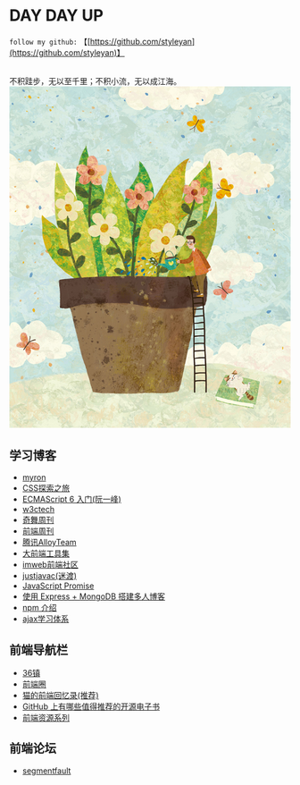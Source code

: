 # DAY DAY UP

`follow my github:` 【[https://github.com/styleyan](https://github.com/styleyan)】<br><br>


不积跬步，无以至千里；不积小流，无以成江海。
[![cover](images/cover_thumbnail.jpg)](images/cover_thumbnail.jpg)

## 学习博客
- [myron](http://www.myronliu.com/)
- [CSS探索之旅](http://blog.doyoe.com/)
- [ECMAScript 6 入门(阮一峰)](http://es6.ruanyifeng.com/)
- [w3ctech](https://www.w3ctech.com/)
- [奇舞周刊](http://www.kancloud.cn/weekly/www-75team/186824)
- [前端周刊](http://www.feweekly.com/)
- [腾讯AlloyTeam](http://www.alloyteam.com/)
- [大前端工具集](http://www.fefork.com/fetool/)
- [imweb前端社区](http://imweb.io/)
- [justjavac(迷渡)](http://justjavac.com/)
- [JavaScript Promise](https://maninboat.gitbooks.io/n-blog/content/book/2.3%20Promise.html)
- [使用 Express + MongoDB 搭建多人博客](https://maninboat.gitbooks.io/n-blog/content/)
- [npm 介绍](https://docs.npmjs.com/files/package.json%E3%80%82)
- [ajax学习体系](http://louiszhai.github.io/2016/11/02/ajax/)

## 前端导航栏
- [36镇](http://www.36zhen.com/t?id=2549)
- [前端圈](http://sentsin.com/daohang/)
- [猫的前端回忆录(推荐)](https://github.com/windiest/Front-end-tutorial)
- [GitHub 上有哪些值得推荐的开源电子书](https://www.zhihu.com/question/38836382/answer/79794319?hmsr=toutiao.io&utm_medium=toutiao.io&utm_source=toutiao.io)
- [前端资源系列](https://segmentfault.com/a/1190000007062464)


## 前端论坛
- [segmentfault](https://segmentfault.com/)
